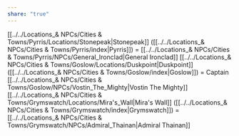 ```yaml
---
share: "true"
---
```


[[../../Locations_& NPCs/Cities & Towns/Pyrris/Locations/Stonepeak|Stonepeak]] ([[../../Locations_& NPCs/Cities & Towns/Pyrris/index|Pyrris]]) = [[../../Locations_& NPCs/Cities & Towns/Pyrris/NPCs/General_Ironclad|General Ironclad]]
[[../../Locations_& NPCs/Cities & Towns/Goslow/Locations/Duskpoint|Duskpoint]] ([[../../Locations_& NPCs/Cities & Towns/Goslow/index|Goslow]]) = Captain [[../../Locations_& NPCs/Cities & Towns/Goslow/NPCs/Vostin_The_Mighty|Vostin The Mighty]]
[[../../Locations_& NPCs/Cities & Towns/Grymswatch/Locations/Mira's_Wall|Mira's Wall]] ([[../../Locations_& NPCs/Cities & Towns/Grymswatch/index|Grymswatch]]) = [[../../Locations_& NPCs/Cities & Towns/Grymswatch/NPCs/Admiral_Thainan|Admiral Thainan]]